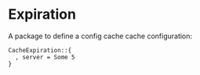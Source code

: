 # Expiration

A package to define a config cache cache configuration:

    CacheExpiration::{
      , server = Some 5
    }
